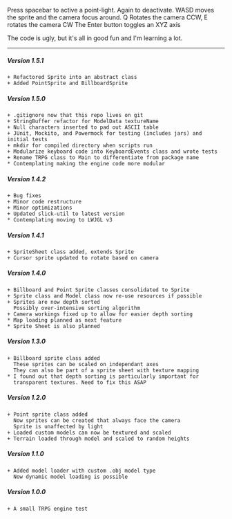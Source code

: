 Press spacebar to active a point-light. Again to deactivate.
WASD moves the sprite and the camera focus around.
Q Rotates the camera CCW, E rotates the camera CW
The Enter button toggles an XYZ axis

The code is ugly, but it's all in good fun and I'm learning a lot.

---

##### Version 1.5.1
```
+ Refactored Sprite into an abstract class
+ Added PointSprite and BillboardSprite
```

##### Version 1.5.0
```
+ .gitignore now that this repo lives on git
+ StringBuffer refactor for ModelData textureName
+ Null characters inserted to pad out ASCII table
+ JUnit, Mockito, and Powermock for testing (includes jars) and initial tests
+ mkdir for compiled directory when scripts run
+ Modularize keyboard code into KeyboardEvents class and wrote tests
+ Rename TRPG class to Main to differentiate from package name
* Contemplating making the engine code more modular
```
##### Version 1.4.2
```
+ Bug fixes
+ Minor code restructure
+ Minor optimizations
+ Updated slick-util to latest version
* Contemplating moving to LWJGL v3
```
##### Version 1.4.1
```
+ SpriteSheet class added, extends Sprite
+ Cursor sprite updated to rotate based on camera
```
##### Version 1.4.0
```
+ Billboard and Point Sprite classes consolidated to Sprite
+ Sprite class and Model class now re-use resources if possible
+ Sprites are now depth sorted
  Possibly over-intensive sorting algorithm
+ Camera workings fixed up to allow for easier depth sorting
* Map loading planned as next feature
* Sprite Sheet is also planned
```
##### Version 1.3.0
```
+ Billboard sprite class added
  These sprites can be scaled on independant axes
  They can also be part of a sprite sheet with texture mapping
* I found out that depth sorting is particularly important for
  transparent textures. Need to fix this ASAP
```
##### Version 1.2.0
```
+ Point sprite class added
  Now sprites can be created that always face the camera
  Sprite is unaffected by light
+ Loaded custom models can now be textured and scaled
+ Terrain loaded through model and scaled to random heights
```
##### Version 1.1.0
```
+ Added model loader with custom .obj model type
  Now dynamic model loading is possible
```
##### Version 1.0.0
```
+ A small TRPG engine test
```
